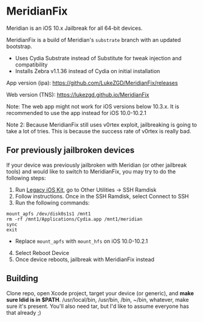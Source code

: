 # MeridianFix
Meridian is an iOS 10.x Jailbreak for all 64-bit devices.

MeridianFix is a build of Meridian's `substrate` branch with an updated bootstrap.

- Uses Cydia Substrate instead of Substitute for tweak injection and compatibility
- Installs Zebra v1.1.36 instead of Cydia on initial installation

App version (ipa): https://github.com/LukeZGD/MeridianFix/releases

Web version (TNS): https://lukezgd.github.io/MeridianFix

Note: The web app might not work for iOS versions below 10.3.x. It is recommended to use the app instead for iOS 10.0-10.2.1

Note 2: Because MeridianFix still uses v0rtex exploit, jailbreaking is going to take a lot of tries. This is because the success rate of v0rtex is really bad.

## For previously jailbroken devices
If your device was previously jailbroken with Meridian (or other jailbreak tools) and would like to switch to MeridianFix, you may try to do the following steps:

1. Run [Legacy iOS Kit](https://github.com/LukeZGD/Legacy-iOS-Kit), go to Other Utilities -> SSH Ramdisk
1. Follow instructions. Once in the SSH Ramdisk, select Connect to SSH
1. Run the following commands:
```
mount_apfs /dev/disk0s1s1 /mnt1
rm -rf /mnt1/Applications/Cydia.app /mnt1/meridian
sync
exit
```
- Replace `mount_apfs` with `mount_hfs` on iOS 10.0-10.2.1
4. Select Reboot Device
5. Once device reboots, jailbreak with MeridianFix instead

## Building

Clone repo, open Xcode project, target your device (or generic), and **make sure ldid is in $PATH**. /usr/local/bin, /usr/bin, /bin, ~/bin, whatever, make sure it's present. You'll also need tar, but I'd like to assume everyone has that already ;)
